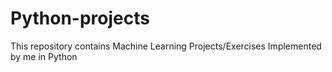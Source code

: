 # Python-projects

This repository contains Machine Learning Projects/Exercises Implemented by me in Python
